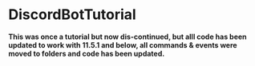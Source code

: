 # DiscordBotTutorial
**This was once a tutorial but now dis-continued, but alll code has been updated to work with 11.5.1 and below, all commands & events were moved to folders and code has been updated.**
